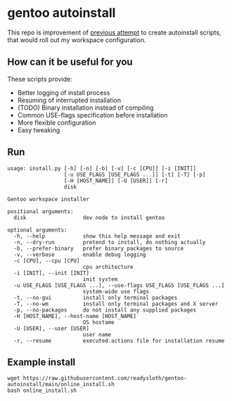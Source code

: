 # gentoo autoinstall

This repo is improvement of [previous attempt](https://github.com/readysloth/Workspace-recreation)
to create autoinstall scripts, that would roll out my workspace configuration.


## How can it be useful for you

These scripts provide:

- Better logging of install process
- Resuming of interrupted installation
- (TODO) Binary installation instead of compiling
- Common USE-flags specification before installation
- More flexible configuration
- Easy tweaking

## Run

```
usage: install.py [-h] [-n] [-b] [-v] [-c [CPU]] [-i [INIT]]
                  [-u USE_FLAGS [USE_FLAGS ...]] [-t] [-T] [-p]
                  [-H [HOST_NAME]] [-U [USER]] [-r]
                  disk

Gentoo workspace installer

positional arguments:
  disk                  dev node to install gentoo

optional arguments:
  -h, --help            show this help message and exit
  -n, --dry-run         pretend to install, do nothing actually
  -b, --prefer-binary   prefer binary packages to source
  -v, --verbose         enable debug logging
  -c [CPU], --cpu [CPU]
                        cpu architecture
  -i [INIT], --init [INIT]
                        init system
  -u USE_FLAGS [USE_FLAGS ...], --use-flags USE_FLAGS [USE_FLAGS ...]
                        system-wide use flags
  -t, --no-gui          install only terminal packages
  -T, --no-wm           install only terminal packages and X server
  -p, --no-packages     do not install any supplied packages
  -H [HOST_NAME], --host-name [HOST_NAME]
                        OS hostame
  -U [USER], --user [USER]
                        user name
  -r, --resume          executed.actions file for installation resume
```

## Example install

```
wget https://raw.githubusercontent.com/readysloth/gentoo-autoinstall/main/online_install.sh
bash online_install.sh
```
